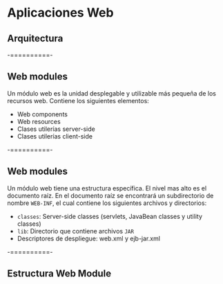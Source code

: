 # Aplicaciones Web
## Arquitectura

-==========-

## Web modules

Un módulo web es la unidad desplegable y utilizable más pequeña de los recursos web. Contiene los siguientes elementos:

- Web components
- Web resources
- Clases utilerías server-side
- Clases utilerías client-side

-==========-

## Web modules

Un módulo web tiene una estructura específica. El nivel mas alto es el documento raíz. En el documento raíz se encontrará un subdirectorio de nombre `WEB-INF`, el cual contiene los siguientes archivos y directorios:

- `classes`: Server-side classes (servlets, JavaBean classes y utility classes)
- `lib`: Directorio que contiene archivos `JAR`
- Descriptores de despliegue: web.xml y ejb-jar.xml

-==========-

## Estructura Web Module

<div class="image">
  <img class="no-border" data-src="img/06-01.png"/>
</div>
